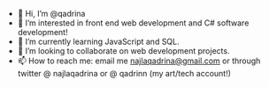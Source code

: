 - 👋 Hi, I’m @qadrina
- 👀 I’m interested in front end web development and C# software development!
- 🌱 I’m currently learning JavaScript and SQL.
- 💞️ I’m looking to collaborate on web development projects.
- 📫 How to reach me: email me najlaqadrina@gmail.com or through twitter @ najlaqadrina or @ qadrinn (my art/tech account!)

<!---
qadrina/qadrina is a ✨ special ✨ repository because its `README.md` (this file) appears on your GitHub profile.
You can click the Preview link to take a look at your changes.
--->
